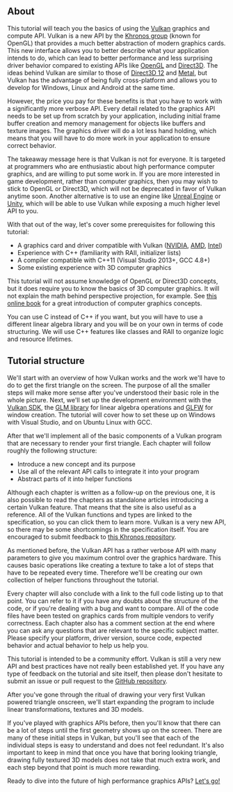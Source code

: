 ## About

This tutorial will teach you the basics of using the [Vulkan](https://www.khronos.org/vulkan/)
graphics and compute API. Vulkan is a new API by the [Khronos group](https://www.khronos.org/)
(known for OpenGL) that provides a much better abstraction of modern graphics
cards. This new interface allows you to better describe what your application
intends to do, which can lead to better performance and less surprising driver
behavior compared to existing APIs like [OpenGL](https://en.wikipedia.org/wiki/OpenGL)
and [Direct3D](https://en.wikipedia.org/wiki/Direct3D). The ideas behind Vulkan
are similar to those of [Direct3D 12](https://en.wikipedia.org/wiki/Direct3D#Direct3D_12)
and [Metal](https://en.wikipedia.org/wiki/Metal_(API)), but Vulkan has the
advantage of being fully cross-platform and allows you to develop for Windows,
Linux and Android at the same time.

However, the price you pay for these benefits is that you have to work with a
significantly more verbose API. Every detail related to the graphics API needs
to be set up from scratch by your application, including initial frame buffer
creation and memory management for objects like buffers and texture images. The
graphics driver will do a lot less hand holding, which means that you will have
to do more work in your application to ensure correct behavior.

The takeaway message here is that Vulkan is not for everyone. It is targeted at
programmers who are enthusiastic about high performance computer graphics, and
are willing to put some work in. If you are more interested in game development,
rather than computer graphics, then you may wish to stick to OpenGL or Direct3D,
which will not be deprecated in favor of Vulkan anytime soon. Another
alternative is to use an engine like [Unreal Engine](https://en.wikipedia.org/wiki/Unreal_Engine#Unreal_Engine_4)
or [Unity](https://en.wikipedia.org/wiki/Unity_(game_engine)), which will be
able to use Vulkan while exposing a much higher level API to you.

With that out of the way, let's cover some prerequisites for following this
tutorial:

* A graphics card and driver compatible with Vulkan ([NVIDIA](https://developer.nvidia.com/vulkan-driver), [AMD](http://www.amd.com/en-us/innovations/software-technologies/technologies-gaming/vulkan), [Intel](https://software.intel.com/en-us/blogs/2016/03/14/new-intel-vulkan-beta-1540204404-graphics-driver-for-windows-78110-1540))
* Experience with C++ (familiarity with RAII, initializer lists)
* A compiler compatible with C++11 (Visual Studio 2013+, GCC 4.8+)
* Some existing experience with 3D computer graphics

This tutorial will not assume knowledge of OpenGL or Direct3D concepts, but it
does require you to know the basics of 3D computer graphics. It will not explain
the math behind perspective projection, for example. See [this online book](http://opengl.datenwolf.net/gltut/html/index.html)
for a great introduction of computer graphics concepts.

You can use C instead of C++ if you want, but you will have to use a different
linear algebra library and you will be on your own in terms of code structuring.
We will use C++ features like classes and RAII to organize logic and resource
lifetimes.

## Tutorial structure

We'll start with an overview of how Vulkan works and the work we'll have to do
to get the first triangle on the screen. The purpose of all the smaller steps
will make more sense after you've understood their basic role in the whole
picture. Next, we'll set up the development environment with the [Vulkan SDK](https://lunarg.com/vulkan-sdk/),
the [GLM library](http://glm.g-truc.net/) for linear algebra operations and
[GLFW](http://www.glfw.org/) for window creation. The tutorial will cover how
to set these up on Windows with Visual Studio, and on Ubuntu Linux with GCC.

After that we'll implement all of the basic components of a Vulkan program that
are necessary to render your first triangle. Each chapter will follow roughly
the following structure:

* Introduce a new concept and its purpose
* Use all of the relevant API calls to integrate it into your program
* Abstract parts of it into helper functions

Although each chapter is written as a follow-up on the previous one, it is also
possible to read the chapters as standalone articles introducing a certain
Vulkan feature. That means that the site is also useful as a reference. All of
the Vulkan functions and types are linked to the specification, so you can click
them to learn more. Vulkan is a very new API, so there may be some shortcomings
in the specification itself. You are encouraged to submit feedback to
[this Khronos repository](https://github.com/KhronosGroup/Vulkan-Docs).

As mentioned before, the Vulkan API has a rather verbose API with many
parameters to give you maximum control over the graphics hardware. This causes
basic operations like creating a texture to take a lot of steps that have to be
repeated every time. Therefore we'll be creating our own collection of helper
functions throughout the tutorial.

Every chapter will also conclude with a link to the full code listing up to that
point. You can refer to it if you have any doubts about the structure of the
code, or if you're dealing with a bug and want to compare. All of the code files
have been tested on graphics cards from multiple vendors to verify correctness.
Each chapter also has a comment section at the end where you can ask any
questions that are relevant to the specific subject matter. Please specify your
platform, driver version, source code, expected behavior and actual behavior to
help us help you.

This tutorial is intended to be a community effort. Vulkan is still a very new
API and best practices have not really been established yet. If you have any
type of feedback on the tutorial and site itself, then please don't hesitate to
submit an issue or pull request to the [GitHub repository](https://github.com/Overv/VulkanTutorial).

After you've gone through the ritual of drawing your very first Vulkan powered
triangle onscreen, we'll start expanding the program to include linear
transformations, textures and 3D models.

If you've played with graphics APIs before, then you'll know that there can be a
lot of steps until the first geometry shows up on the screen. There are many of
these initial steps in Vulkan, but you'll see that each of the individual steps
is easy to understand and does not feel redundant. It's also important to keep
in mind that once you have that boring looking triangle, drawing fully textured
3D models does not take that much extra work, and each step beyond that point is
much more rewarding.

Ready to dive into the future of high performance graphics APIs? [Let's go!](!Overview)
